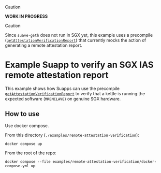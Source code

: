 > [!CAUTION]
> **WORK IN PROGRESS**

> [!CAUTION]
> Since `suave-geth` does not run in SGX yet, this example uses a precompile
> ([`getAttestationVerificationReport`][getAttestationVerificationReport]) that
> currently mocks the action of generating a remote attestation report.

# Example Suapp to verify an SGX IAS remote attestation report
This example shows how Suapps can use the precompile
[`getAttestationVerificationReport`][getAttestationVerificationReport] to verify that a
kettle is running the expected software (`MRENCLAVE`) on genuine SGX hardware.

## How to use

Use docker compose.

From this directory (`./examples/remote-attestation-verification`):

```shell
docker compose up
```

From the root of the repo:

```shell
docker compose --file examples/remote-attestation-verification/docker-compose.yml up
```

[getAttestationVerificationReport]: https://github.com/sbellem/suave-geth/blob/da5f949f7e5317c9b71666ec206a5ff8beae9e6c/core/vm/contracts_suave.go#L190
